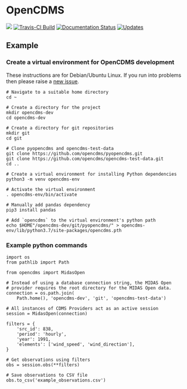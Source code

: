 OpenCDMS
========

[![](https://img.shields.io/pypi/v/opencdms.svg)](https://pypi.python.org/pypi/opencdms) [![Travis-CI Build](https://img.shields.io/travis/opencdms/pyopencdms.svg)](https://travis-ci.com/opencdms/pyopencdms) [![Documentation Status](https://readthedocs.org/projects/opencdms/badge/?version=latest)](https://opencdms.readthedocs.io/en/latest/?badge=latest) [![Updates](https://pyup.io/repos/github/opencdms/opencdms/shield.svg)](https://pyup.io/repos/github/opencdms/opencdms/)

## Example

### Create a virtual environment for OpenCDMS development

These instructions are for Debian/Ubuntu Linux. If you run into problems then
please raise a [new issue](https://github.com/opencdms/pyopencdms/issues/new).

```
# Navigate to a suitable home directory
cd ~

# Create a directory for the project
mkdir opencdms-dev
cd opencdms-dev

# Create a directory for git repositories
mkdir git
cd git

# Clone pyopencdms and opencdms-test-data
git clone https://github.com/opencdms/pyopencdms.git
git clone https://github.com/opencdms/opencdms-test-data.git
cd ..

# Create a virtual environment for installing Python dependencies
python3 -m venv opencdms-env

# Activate the virtual environment
. opencdms-env/bin/activate

# Manually add pandas dependency
pip3 install pandas

# Add `opencdms` to the virtual environment's python path
echo $HOME"/opencdms-dev/git/pyopencdms/" > opencdms-env/lib/python3.7/site-packages/opencdms.pth

```

### Example python commands

```
import os
from pathlib import Path

from opencdms import MidasOpen

# Instead of using a database connection string, the MIDAS Open
# provider requires the root directory for the MIDAS Open data.
connection = os.path.join(
    Path.home(), 'opencdms-dev', 'git', 'opencdms-test-data')

# All instances of CDMS Providers act as an active session
session = MidasOpen(connection)

filters = {
    'src_id': 838,
    'period': 'hourly',
    'year': 1991,
    'elements': ['wind_speed', 'wind_direction'],
}

# Get observations using filters
obs = session.obs(**filters)

# Save observations to CSV file
obs.to_csv('example_observations.csv')

```

<!--
  * Free software: MIT license
  * Documentation: https://opencdms.readthedocs.io.

  Features
  --------
  * TODO
-->
